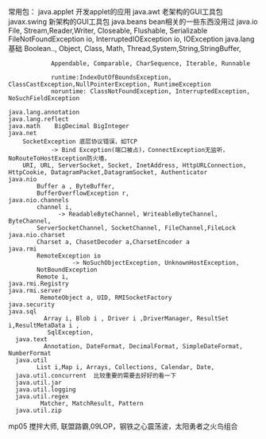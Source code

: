 常用包：
    java.applet    开发applet的应用
    java.awt        老架构的GUI工具包
    javax.swing   新架构的GUI工具包
    java.beans    bean相关的一些东西没用过
    java.io   
                File, Stream,Reader,Writer,
                Closeable, Flushable, Serializable
                FileNotFoundException io, InterruptedIOException io, IOException
    java.lang 基础
                 Boolean.., Object, Class, Math, Thread,System,String,StringBuffer,

                Appendable, Comparable, CharSequence, Iterable, Runnable

                runtime:IndexOutOfBoundsException, ClassCastException,NullPointerException, RuntimeException
                noruntime: ClassNotFoundException, InterruptedException, NoSuchFieldException

    java.lang.annotation 
    java.lang.reflect  
    java.math    BigDecimal BigInteger
    java.net     
        SocketException 底层协议错误，如TCP  
                -> Bind Exception(端口被占)，ConnectException无监听，NoRouteToHostException防火墙，
        URI, URL, ServerSocket, Socket, InetAddress, HttpURLConnection, HttpCookie, DatagramPacket,DatagramSocket, Authenticator
    java.nio
            Buffer a , ByteBuffer, 
            BufferOverflowException r,
    java.nio.channels
            channel i, 
                  -> ReadableByteChannel, WriteableByteChannel, ByteChannel,
            ServerSocketChannel, SocketChannel, FileChannel,FileLock
    java.nio.charset
            Charset a, ChasetDecoder a,CharsetEncoder a
    java.rmi
            RemoteException io
                      -> NoSuchObjectException, UnknownHostException, 
            NotBoundException 
            Remote i, 
    java.rmi.Registry
    java.rmi.server
             RemoteObject a, UID, RMISocketFactory
    java.security
    java.sql
              Array i, Blob i , Driver i ,DriverManager, ResultSet i,ResultMetaData i , 
               SqlException, 
      java.text
              Annotation, DateFormat, DecimalFormat, SimpleDateFormat, NumberFormat
      java.util
            List i,Map i, Arrays, Collections, Calendar, Date, 
      java.util.concurrent  比较重要的需要去好好的看一下
      java.util.jar   
      java.util.logging
      java.util.regex
             Matcher, MatchResult, Pattern
      java.util.zip
      
            



mp05 搅拌大师, 联盟路霸,09LOP，钢铁之心震荡波，太阳勇者之火鸟组合

    